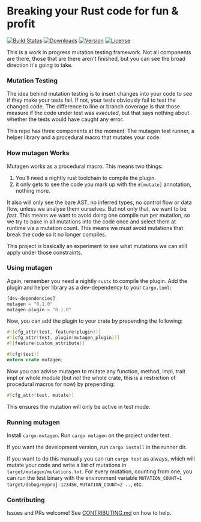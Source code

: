 # Breaking your Rust code for fun & profit

[![Build Status](https://travis-ci.org/llogiq/mutagen.svg?branch=master)](https://travis-ci.org/llogiq/mutagen)
[![Downloads](https://img.shields.io/crates/d/mutagen.svg?style=flat-square)](https://crates.io/crates/mutagen/)
[![Version](https://img.shields.io/crates/v/mutagen.svg?style=flat-square)](https://crates.io/crates/mutagen/)
[![License](https://img.shields.io/crates/l/mutagen.svg?style=flat-square)](https://crates.io/crates/mutagen/)

This is a work in progress mutation testing framework. Not all components are there, those that are there aren't finished, but you can see the broad direction it's going to take.

### Mutation Testing

The idea behind mutation testing is to insert changes into your code to see if they make your tests fail. If not, your tests obviously fail to test the changed code.
The difference to line or branch coverage is that those measure if the code under test was *executed*, but that says nothing about whether the tests would have caught any error.

This repo has three components at the moment: The mutagen test runner, a helper library and a procedural macro that mutates your code.

### How mutagen Works

Mutagen works as a procedural macro. This means two things:

1. You'll need a nightly rust toolchain to compile the plugin.
2. it only gets to see the code you mark up with the `#[mutate]` annotation, nothing more.

It also will only see the bare AST, no inferred types, no control flow or data flow, unless we analyse them ourselves. But not only that, we want to be *fast*.  This means we want to avoid doing one compile run per mutation, so we try to bake in all mutations into the code once and select them at runtime via a mutation count. This means we must avoid mutations that break the code so it no longer compiles.

This project is basically an experiment to see what mutations we can still apply under those constraints.

### Using mutagen

Again, remember you need a nightly `rustc` to compile the plugin. Add the plugin and helper library as a dev-dependency to your `Cargo.toml`:

```rust
[dev-dependencies]
mutagen = "0.1.0"
mutagen-plugin = "0.1.0"
```

Now, you can add the plugin to your crate by prepending the following:

```rust
#![cfg_attr(test, feature(plugin))]
#![cfg_attr(test, plugin(mutagen_plugin))]
#![feature(custom_attribute)]

#[cfg(test)]
extern crate mutagen;
```

Now you can advise mutagen to mutate any function, method, impl, trait impl or whole module (but *not* the whole crate, this is a restriction of procedural macros for now) by prepending:

```rust
#[cfg_attr(test, mutate)]
```

This ensures the mutation will only be active in test mode.

### Running mutagen

Install `cargo-mutagen`. Run `cargo mutagen` on the project under test.

If you want the development version, run `cargo install` in the runner dir.

If you want to do this manually you can run `cargo test` as always, which will mutate your code and write a list of mutations in `target/mutagen/mutations.txt`. For every mutation, counting from one, you can run the test binary with the environment variable `MUTATION_COUNT=1 target/debug/myproj-123456`, `MUTATION_COUNT=2 ..`, etc.

### Contributing

Issues and PRs welcome! See [CONTRIBUTING.md](CONTRIBUTING.md) on how to help.
